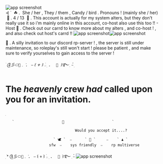 
![app screenshot](https://media.discordapp.net/attachments/1149701616392470650/1255724877512441936/nahida_transparent_divider.png?ex=667f7ded&is=667e2c6d&hm=873453ebd0e55f3de586d0c1511af41fe9409464061666cc47fcff7847fd04e0&=&format=webp&quality=lossless)
  ‎                                                                                                                                                                                                                      
                ‎   ⊰ ˙  ‎ ☘ .  ‎ She / her , They / them , Candy / bird . Pronouns ! (mainly she / her)
     ‎      🌱 . 4 / 13 
 ‎   🌿 . This account is actually for my system alters, but they don't really use it so i'm mainly online in this account, co-host also use this too !! - Host
🌲 . Check out our carrd to know more about my alters , and co-host ! , and also check out host's carrd !!
![app screenshot](https://media.discordapp.net/attachments/1149701616392470650/1255724876602409101/nahida_transparent_divider3.png?ex=667f7dec&is=667e2c6c&hm=be8e1da7ec6d36b3bbe4f3f0d5fed09b4f5a42536766b6aeb05b48cefba34b01&=&format=webp&quality=lossless)![app screenshot](https://media.discordapp.net/attachments/1149701616392470650/1255724876602409101/nahida_transparent_divider3.png?ex=667f7dec&is=667e2c6c&hm=be8e1da7ec6d36b3bbe4f3f0d5fed09b4f5a42536766b6aeb05b48cefba34b01&=&format=webp&quality=lossless)

🍃 . A silly invitation to our discord rp-server ! , the server is still under maintenance, so roleplay's still won't start ! please be patient , and make sure to verify yourselves to gain access to the server !

*ֺ ༊彡⬭` 🔱 ` 𓈒  ݁       ．     ⎯   ꒰ ` ⚜️ ` ꒱ ࣪𓂂 ׅ          ．        `  🔱  `꒱࿐ ִ ۫⎯*
  ׅ  


# The _heavenly_ crew _had_ called upon you for an invitation.  
  ׅ  


       `                      🌊                      `

                ‎                    Would you accept it....?

                          ` 🕊️ `  ⎯      ` 🌌 `     ⎯    ` ♟️ ` 
                 ‎       sfw  ⎯    sys friendly  ⎯    rp multiverse



  ׅ  *ֺ ༊彡⬭` 🔱 ` 𓈒  ݁       ．     ⎯   ꒰ ` ⚜️ ` ꒱ ࣪𓂂 ׅ          ．        `  🔱  `꒱࿐ ִ ۫⎯
![app screenshot](https://media.discordapp.net/attachments/1129681331417260102/1238790412571770920/Untitled78_20240511175001.png?ex=667f3039&is=667ddeb9&hm=195d383ef0555e6bb43669d4eb6552a43d993023c4fe81565791ffe68eb6f284&=&format=webp&quality=lossless)

